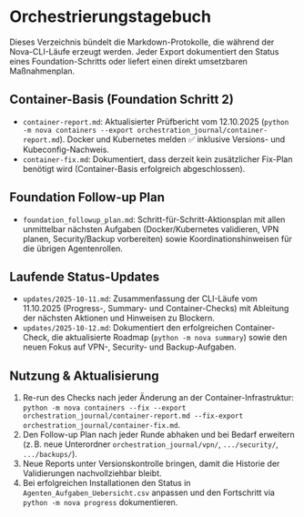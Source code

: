 # Orchestrierungstagebuch

Dieses Verzeichnis bündelt die Markdown-Protokolle, die während der Nova-CLI-Läufe erzeugt
werden. Jeder Export dokumentiert den Status eines Foundation-Schritts oder liefert
einen direkt umsetzbaren Maßnahmenplan.

## Container-Basis (Foundation Schritt 2)
- `container-report.md`: Aktualisierter Prüfbericht vom 12.10.2025 (`python -m nova containers --export orchestration_journal/container-report.md`). Docker und Kubernetes melden ✅ inklusive Versions- und Kubeconfig-Nachweis.
- `container-fix.md`: Dokumentiert, dass derzeit kein zusätzlicher Fix-Plan benötigt wird (Container-Basis erfolgreich abgeschlossen).

## Foundation Follow-up Plan
- `foundation_followup_plan.md`: Schritt-für-Schritt-Aktionsplan mit allen unmittelbar nächsten Aufgaben (Docker/Kubernetes validieren, VPN planen, Security/Backup vorbereiten) sowie Koordinationshinweisen für die übrigen Agentenrollen.

## Laufende Status-Updates
- `updates/2025-10-11.md`: Zusammenfassung der CLI-Läufe vom 11.10.2025 (Progress-, Summary- und Container-Checks) mit Ableitung der nächsten Aktionen und Hinweisen zu Blockern.
- `updates/2025-10-12.md`: Dokumentiert den erfolgreichen Container-Check, die aktualisierte Roadmap (`python -m nova summary`) sowie den neuen Fokus auf VPN-, Security- und Backup-Aufgaben.

## Nutzung & Aktualisierung
1. Re-run des Checks nach jeder Änderung an der Container-Infrastruktur: `python -m nova containers --fix --export orchestration_journal/container-report.md --fix-export orchestration_journal/container-fix.md`.
2. Den Follow-up Plan nach jeder Runde abhaken und bei Bedarf erweitern (z. B. neue Unterordner `orchestration_journal/vpn/`, `.../security/`, `.../backups/`).
3. Neue Reports unter Versionskontrolle bringen, damit die Historie der Validierungen nachvollziehbar bleibt.
4. Bei erfolgreichen Installationen den Status in `Agenten_Aufgaben_Uebersicht.csv` anpassen und den Fortschritt via `python -m nova progress` dokumentieren.
